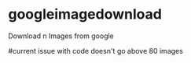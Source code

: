 # googleimagedownload
Download n Images from google


#current issue with code doesn't go above 80 images
